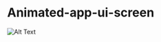 # Animated-app-ui-screen



![Alt Text](https://github.com/ShravanMeena/Animated-app-ui-screen/blob/main/20210314_110700.gif)

